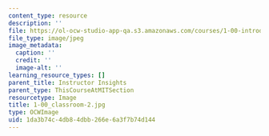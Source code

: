 ```yaml
---
content_type: resource
description: ''
file: https://ol-ocw-studio-app-qa.s3.amazonaws.com/courses/1-00-introduction-to-computers-and-engineering-problem-solving-spring-2012/1da3b74c4db84dbb266e6a3f7b74d144_1-00_classroom-2.jpg
file_type: image/jpeg
image_metadata:
  caption: ''
  credit: ''
  image-alt: ''
learning_resource_types: []
parent_title: Instructor Insights
parent_type: ThisCourseAtMITSection
resourcetype: Image
title: 1-00_classroom-2.jpg
type: OCWImage
uid: 1da3b74c-4db8-4dbb-266e-6a3f7b74d144
---
```

